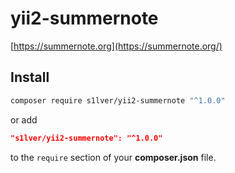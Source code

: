 # yii2-summernote

[https://summernote.org](https://summernote.org/)

## Install

```bash
composer require s1lver/yii2-summernote "^1.0.0"
```

or add

```json
"s1lver/yii2-summernote": "^1.0.0"
```

to the `require` section of your **composer.json** file.